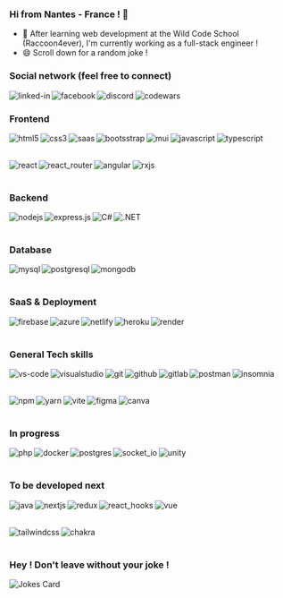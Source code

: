 ### Hi from Nantes - France ! 👋
- 🌱 After learning web development at the Wild Code School (Raccoon4ever), I'm currently working as a full-stack engineer !
- 😄 Scroll down for a random joke !

<!--
**MaximeJezequel/MaximeJezequel** is a ✨ _special_ ✨ repository because its `README.md` (this file) appears on your GitHub profile.

Here are some ideas to get you started:

- 🔭 I’m currently working on ...
- 🌱 I’m currently learning ...
- 👯 I’m looking to collaborate on ...
- 🤔 I’m looking for help with ...
- 💬 Ask me about ...
- 📫 How to reach me: ...
- 😄 Pronouns: ...
- ⚡ Fun fact: ...
-->

### Social network (feel free to connect)
<a href="https://www.linkedin.com/in/maxime-jezequel-dev/"><img align="left" alt="linked-in" src="https://img.shields.io/badge/linkedin-%230077B5.svg?&style=for-the-badge&logo=linkedin&logoColor=white" /></a>
<a href="https://www.facebook.com/mj3383"><img align="left" alt="facebook" src="https://img.shields.io/badge/facebook-%231877F2.svg?&style=for-the-badge&logo=facebook&logoColor=white" /></a>
<a href="https://discordapp.com/users/710919289527599147/"><img align="left" alt="discord" src="https://img.shields.io/badge/Discord-7289DA?style=for-the-badge&logo=discord&logoColor=white" /></a>
<a href="https://www.codewars.com/users/MaximeJezequel"><img align="left" alt="codewars" src="https://shields.io/badge/-codewars-B1361E?&style=for-the-badge&logo=codewars&logoColor=white" /></a>

<br/>

### Frontend

<img align="left" alt="html5" src="https://img.shields.io/badge/HTML5-E34F26?style=for-the-badge&logo=html5&logoColor=white" />
<img align="left" alt="css3" src="https://shields.io/badge/-css3-2965F1?&style=for-the-badge&logo=CSS3&logoColor=white" />
<img align="left" alt="saas" src="https://img.shields.io/badge/Sass-BF4080?style=for-the-badge&logo=sass&logoColor=white" />
<img align="left" alt="bootsstrap" src="https://img.shields.io/badge/bootstrap-%238511FA.svg?style=for-the-badge&logo=bootstrap&logoColor=white" />
<img align="left" alt="mui" src="https://img.shields.io/badge/MUI-%230081CB.svg?style=for-the-badge&logo=mui&logoColor=white" />
<img align="left" alt="javascript" src="https://img.shields.io/badge/JavaScript-F7DF1E?style=for-the-badge&logo=javascript&logoColor=black" />
<img align="left" alt="typescript" src="https://img.shields.io/badge/TypeScript-3178C6?style=for-the-badge&logo=typescript&logoColor=white" />

<br/><br/>

<img align="left" alt="react" src="https://img.shields.io/badge/React-20232A?style=for-the-badge&logo=react&logoColor=61DAF" />
<img align="left" alt="react_router" src="https://img.shields.io/badge/React_Router-CA4245?style=for-the-badge&logo=react-router&logoColor=white" />
<img align="left" alt="angular" src="https://img.shields.io/badge/Angular-DD0031?style=for-the-badge&logo=angular&logoColor=white" />
<img align="left" alt="rxjs" src="https://img.shields.io/badge/rxjs-%23B7178C.svg?style=for-the-badge&logo=reactivex&logoColor=white" />

<br/><br/>

### Backend
<img align="left" alt="nodejs" src="https://img.shields.io/badge/node.js%20-%2343853D.svg?&style=for-the-badge&logo=node.js&logoColor=white" />
<img align="left" alt="express.js" src="https://img.shields.io/badge/Express.js-404D59?style=for-the-badge&logoColor=white" />
<img align="left" alt="C#" src="https://img.shields.io/badge/c%23-%23239120.svg?style=for-the-badge&logo=c-sharp&logoColor=white" />
<img align="left" alt=".NET" src="https://img.shields.io/badge/.NET-5C2D91?style=for-the-badge&logo=.net&logoColor=white" />

<br/><br/>

### Database
<img align="left" alt="mysql" src="https://img.shields.io/badge/MySQL-00000F?style=for-the-badge&logo=mysql&logoColor=white" />
<img align="left" alt="postgresql" src="https://img.shields.io/badge/PostgreSQL-316192?style=for-the-badge&logo=postgresql&logoColor=white" />
<img align="left" alt="mongodb" src="https://img.shields.io/badge/MongoDB-4EA94B?style=for-the-badge&logo=mongodb&logoColor=white" />

<br/><br/>

### SaaS & Deployment
<img align="left" alt="firebase" src="https://img.shields.io/badge/Firebase-039BE5?style=for-the-badge&logo=Firebase&logoColor=white" />
<img align="left" alt="azure" src="https://img.shields.io/badge/azure-%230072C6.svg?style=for-the-badge&logo=microsoftazure&logoColor=white" />
<img align="left" alt="netlify" src="https://img.shields.io/badge/Netlify-00C7B7?style=for-the-badge&logo=netlify&logoColor=white" />
<img align="left" alt="heroku" src="https://img.shields.io/badge/Heroku-430098?style=for-the-badge&logo=heroku&logoColor=white" />
<img align="left" alt="render" src="https://img.shields.io/badge/Render-%46E3B7.svg?style=for-the-badge&logo=render&logoColor=white" />

<br/><br/>

### General Tech skills
<img align="left" alt="vs-code" src="https://shields.io/badge/-visual%20studio%20code-007ACC?&style=for-the-badge&logo=visual%20studio%20code&logoColor=white" />
<img align="left" alt="visualstudio" src="https://img.shields.io/badge/Visual%20Studio-5C2D91.svg?style=for-the-badge&logo=visual-studio&logoColor=white" />
<img align="left" alt="git" src="https://shields.io/badge/-git-F05032?&style=for-the-badge&logo=git&logoColor=white" />
<img align="left" alt="github" src="https://shields.io/badge/-github-181717?&style=for-the-badge&logo=github&logoColor=white" />
<img align="left" alt="gitlab" src="https://img.shields.io/badge/gitlab-%23181717.svg?style=for-the-badge&logo=gitlab&logoColor=white" />

<img align="left" alt="postman" src="https://shields.io/badge/-postman-FF6C37?&style=for-the-badge&logo=postman&logoColor=white" />
<img align="left" alt="insomnia" src="https://img.shields.io/badge/Insomnia-black?style=for-the-badge&logo=insomnia&logoColor=5849BE" />

<br/><br/>

<img align="left" alt="npm" src="https://shields.io/badge/NPM-%23CB3837.svg?style=for-the-badge&logo=npm&logoColor=white" />
<img align="left" alt="yarn" src="https://img.shields.io/badge/yarn-%232C8EBB.svg?style=for-the-badge&logo=yarn&logoColor=white" />
<img align="left" alt="vite" src="https://shields.io/badge/vite-%23646CFF.svg?style=for-the-badge&logo=vite&logoColor=white" />
<img align="left" alt="figma" src="https://img.shields.io/badge/figma-%23F24E1E.svg?style=for-the-badge&logo=figma&logoColor=white" />
<img align="left" alt="canva" src="https://img.shields.io/badge/Canva-%2300C4CC.svg?style=for-the-badge&logo=Canva&logoColor=white" />

<br/><br/>

### In progress
<img align="left" alt="php" src="https://img.shields.io/badge/PHP-777BB4?style=for-the-badge&logo=php&logoColor=white" />
<img align="left" alt="docker" src="https://img.shields.io/badge/DOCKER-2496ED?style=for-the-badge&logo=docker&logoColor=white" />
<img align="left" alt="postgres" src="https://img.shields.io/badge/postgres-%23316192.svg?style=for-the-badge&logo=postgresql&logoColor=white" />
<img align="left" alt="socket_io" src="https://img.shields.io/badge/Socket.io-black?style=for-the-badge&logo=socket.io&badgeColor=010101" />
<img align="left" alt="unity" src="https://img.shields.io/badge/unity-%23000000.svg?style=for-the-badge&logo=unity&logoColor=white" />

<br/><br/>

### To be developed next
<img align="left" alt="java" src="https://img.shields.io/badge/Java-ED8B00?style=for-the-badge&logo=java&logoColor=white" />
<img align="left" alt="nextjs" src="https://img.shields.io/badge/Next-black?style=for-the-badge&logo=next.js&logoColor=white" />
<img align="left" alt="redux" src="https://img.shields.io/badge/Redux-593D88?style=for-the-badge&logo=redux&logoColor=white" />
<img align="left" alt="react_hooks" src="https://img.shields.io/badge/React%20Hook%20Form-%23EC5990.svg?style=for-the-badge&logo=reacthookform&logoColor=white" />
<img align="left" alt="vue" src="https://img.shields.io/badge/Vue.js-35495E?style=for-the-badge&logo=vue.js&logoColor=4FC08De" />

<br/><br/>

<img align="left" alt="tailwindcss" src="https://img.shields.io/badge/tailwindcss-%2338B2AC.svg?style=for-the-badge&logo=tailwind-css&logoColor=white" />
<img align="left" alt="chakra" src="https://img.shields.io/badge/chakra-%234ED1C5.svg?style=for-the-badge&logo=chakraui&logoColor=white" />

<br/><br/>

### Hey ! Don't leave without your joke !
![Jokes Card](https://readme-jokes.vercel.app/api)

<!-- ![GitHub Contributors Image](https://contrib.rocks/image?repo=MaximeJezequel/Star-Date)
![GitHub Contributors Image](https://contrib.rocks/image?repo=MaximeJezequel/MaximeJezequel/restOdyssey) -->
<!-- 
AstraDB
ESLint
Prettier -->

